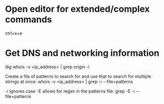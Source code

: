 # Open editor for extended/complex commands
ctrl+x+e

# Get DNS and networking information
dig <hostname>
whois -v <ip_address> | grep origin -i

Create a file of patterns to search for and use that to search for multiple strings at once:
whois -v <ip_address> | grep -i --file=patterns

-i ignores case
-E allows for regex in the patterns file:
grep -E -i --file=patterns
